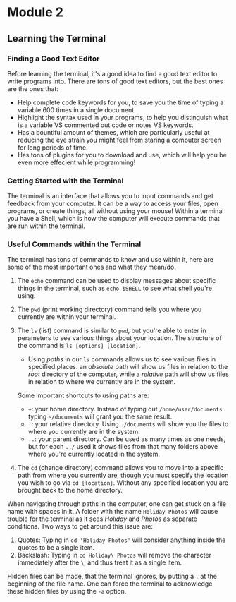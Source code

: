 # Module 2

## Learning the Terminal

### Finding a Good Text Editor

Before learning the terminal, it's a good idea to find a good text editor to write programs into. There are tons of good text editors, but the best ones are the ones that:

- Help complete code keywords for you, to save you the time of typing a variable 600 times in a single document.
- Highlight the syntax used in your programs, to help you distinguish what is a variable VS commented out code or notes VS keywords.
- Has a bountiful amount of themes, which are particularly useful at reducing the eye strain you might feel from staring a computer screen for long periods of time.
- Has tons of plugins for you to download and use, which will help you be even more effecient while programming!

### Getting Started with the Terminal

The terminal is an interface that allows you to input commands and get feedback from your computer. It can be a way to access your files, open programs, or create things, all without using your mouse! Within a terminal you have a Shell, which is how the computer will execute commands that are run within the terminal.

### Useful Commands within the Terminal

The terminal has tons of commands to know and use within it, here are some of the most important ones and what they mean/do.

1. The `echo` command can be used to display messages about specific things in the terminal, such as `echo $SHELL` to see what shell you're using.
2. The `pwd` (print working directory) command tells you where you currently are within your terminal.
3. The `ls` (list) command is similar to `pwd`, but you're able to enter in perameters to see various things about your location. The structure of the command is `ls [options] [location]`.

    - Using *paths* in our `ls` commands allows us to see various files in specified places. an *absolute* path will show us files in relation to the *root* directory of the computer, while a *relative* path will show us files in relation to where we currently are in the system.

    Some important shortcuts to using paths are:

    - `~`: your home directory. Instead of typing out `/home/user/documents` typing `~/documents` will grant you the same result.
    - `.`: your relative directory. Using `./documents` will show you the files to where you currently are in the system.
    - `..`: your parent directory. Can be used as many times as one needs, but for each `../` used it shows files from that many folders above where you're currently located in the system.
4. The `cd` (change directory) command allows you to move into a specific path from where you currently are, though you must specify the location you wish to go via `cd [location]`. Without any specified location you are brought back to the home directory.

When navigating through paths in the computer, one can get stuck on a file name with spaces in it. A folder with the name `Holiday Photos` will cause trouble for the terminal as it sees *Holiday* and *Photos* as separate conditions. Two ways to get around this issue are:

1. Quotes: Typing in `cd 'Holiday Photos'` will consider anything inside the quotes to be a single item.
2. Backslash: Typing in `cd Holiday\ Photos` will remove the character immediately after the `\`, and thus treat it as a single item.

Hidden files can be made, that the terminal ignores, by putting a `.` at the beginning of the file name. One can force the terminal to acknowledge these hidden files by using the `-a` option.

